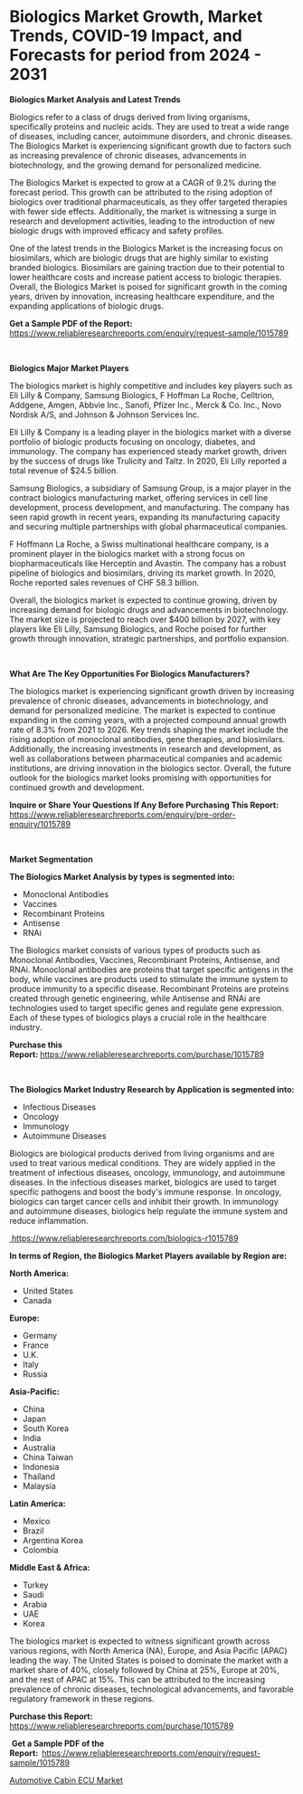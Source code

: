 <p><h1>Biologics Market Growth, Market Trends, COVID-19 Impact, and Forecasts for period from 2024 - 2031</h1></p><p><strong>Biologics Market Analysis and Latest Trends</strong></p>
<p><p>Biologics refer to a class of drugs derived from living organisms, specifically proteins and nucleic acids. They are used to treat a wide range of diseases, including cancer, autoimmune disorders, and chronic diseases. The Biologics Market is experiencing significant growth due to factors such as increasing prevalence of chronic diseases, advancements in biotechnology, and the growing demand for personalized medicine.</p><p>The Biologics Market is expected to grow at a CAGR of 9.2% during the forecast period. This growth can be attributed to the rising adoption of biologics over traditional pharmaceuticals, as they offer targeted therapies with fewer side effects. Additionally, the market is witnessing a surge in research and development activities, leading to the introduction of new biologic drugs with improved efficacy and safety profiles.</p><p>One of the latest trends in the Biologics Market is the increasing focus on biosimilars, which are biologic drugs that are highly similar to existing branded biologics. Biosimilars are gaining traction due to their potential to lower healthcare costs and increase patient access to biologic therapies. Overall, the Biologics Market is poised for significant growth in the coming years, driven by innovation, increasing healthcare expenditure, and the expanding applications of biologic drugs.</p></p>
<p><strong>Get a Sample PDF of the Report:&nbsp;</strong> <a href="https://www.reliableresearchreports.com/enquiry/request-sample/1015789">https://www.reliableresearchreports.com/enquiry/request-sample/1015789</a></p>
<p>&nbsp;</p>
<p><strong>Biologics Major Market Players</strong></p>
<p><p>The biologics market is highly competitive and includes key players such as Eli Lilly & Company, Samsung Biologics, F Hoffman La Roche, Celltrion, Addgene, Amgen, Abbvie Inc., Sanofi, Pfizer Inc., Merck & Co. Inc., Novo Nordisk A/S, and Johnson & Johnson Services Inc.</p><p>Eli Lilly & Company is a leading player in the biologics market with a diverse portfolio of biologic products focusing on oncology, diabetes, and immunology. The company has experienced steady market growth, driven by the success of drugs like Trulicity and Taltz. In 2020, Eli Lilly reported a total revenue of $24.5 billion.</p><p>Samsung Biologics, a subsidiary of Samsung Group, is a major player in the contract biologics manufacturing market, offering services in cell line development, process development, and manufacturing. The company has seen rapid growth in recent years, expanding its manufacturing capacity and securing multiple partnerships with global pharmaceutical companies.</p><p>F Hoffmann La Roche, a Swiss multinational healthcare company, is a prominent player in the biologics market with a strong focus on biopharmaceuticals like Herceptin and Avastin. The company has a robust pipeline of biologics and biosimilars, driving its market growth. In 2020, Roche reported sales revenues of CHF 58.3 billion.</p><p>Overall, the biologics market is expected to continue growing, driven by increasing demand for biologic drugs and advancements in biotechnology. The market size is projected to reach over $400 billion by 2027, with key players like Eli Lilly, Samsung Biologics, and Roche poised for further growth through innovation, strategic partnerships, and portfolio expansion.</p></p>
<p>&nbsp;</p>
<p><strong>What Are The Key Opportunities For Biologics Manufacturers?</strong></p>
<p><p>The biologics market is experiencing significant growth driven by increasing prevalence of chronic diseases, advancements in biotechnology, and demand for personalized medicine. The market is expected to continue expanding in the coming years, with a projected compound annual growth rate of 8.3% from 2021 to 2026. Key trends shaping the market include the rising adoption of monoclonal antibodies, gene therapies, and biosimilars. Additionally, the increasing investments in research and development, as well as collaborations between pharmaceutical companies and academic institutions, are driving innovation in the biologics sector. Overall, the future outlook for the biologics market looks promising with opportunities for continued growth and development.</p></p>
<p><strong>Inquire or Share Your Questions If Any Before Purchasing This Report:</strong> <a href="https://www.reliableresearchreports.com/enquiry/pre-order-enquiry/1015789">https://www.reliableresearchreports.com/enquiry/pre-order-enquiry/1015789</a></p>
<p>&nbsp;</p>
<p><strong>Market Segmentation</strong></p>
<p><strong>The Biologics Market Analysis by types is segmented into:</strong></p>
<p><ul><li>Monoclonal Antibodies</li><li>Vaccines</li><li>Recombinant Proteins</li><li>Antisense</li><li>RNAi</li></ul></p>
<p><p>The Biologics market consists of various types of products such as Monoclonal Antibodies, Vaccines, Recombinant Proteins, Antisense, and RNAi. Monoclonal antibodies are proteins that target specific antigens in the body, while vaccines are products used to stimulate the immune system to produce immunity to a specific disease. Recombinant Proteins are proteins created through genetic engineering, while Antisense and RNAi are technologies used to target specific genes and regulate gene expression. Each of these types of biologics plays a crucial role in the healthcare industry.</p></p>
<p><strong>Purchase this Report:&nbsp;</strong><a href="https://www.reliableresearchreports.com/purchase/1015789">https://www.reliableresearchreports.com/purchase/1015789</a></p>
<p>&nbsp;</p>
<p><strong>The Biologics Market Industry Research by Application is segmented into:</strong></p>
<p><ul><li>Infectious Diseases</li><li>Oncology</li><li>Immunology</li><li>Autoimmune Diseases</li></ul></p>
<p><p>Biologics are biological products derived from living organisms and are used to treat various medical conditions. They are widely applied in the treatment of infectious diseases, oncology, immunology, and autoimmune diseases. In the infectious diseases market, biologics are used to target specific pathogens and boost the body's immune response. In oncology, biologics can target cancer cells and inhibit their growth. In immunology and autoimmune diseases, biologics help regulate the immune system and reduce inflammation.</p></p>
<p><a href="https://www.reliableresearchreports.com/biologics-r1015789">&nbsp;https://www.reliableresearchreports.com/biologics-r1015789</a></p>
<p><strong>In terms of Region, the Biologics Market Players available by Region are:</strong></p>
<p>
    <p> <strong> North America: </strong>
        <ul>
            <li>United States</li>
            <li>Canada</li>
        </ul>
        </p> 
    <p> <strong> Europe: </strong>
        <ul>
            <li>Germany</li>
            <li>France</li>
            <li>U.K.</li>
            <li>Italy</li>
            <li>Russia</li>
        </ul>
        </p> 
    <p> <strong> Asia-Pacific: </strong>
        <ul>
            <li>China</li>
            <li>Japan</li>
            <li>South Korea</li>
            <li>India</li>
            <li>Australia</li>
            <li>China Taiwan</li>
            <li>Indonesia</li>
            <li>Thailand</li>
            <li>Malaysia</li>
        </ul>
        </p> 
    <p> <strong> Latin America: </strong>
        <ul>
            <li>Mexico</li>
            <li>Brazil</li>
            <li>Argentina Korea</li>
            <li>Colombia</li>
        </ul>
        </p> 
    <p> <strong> Middle East & Africa: </strong>
        <ul>
            <li>Turkey</li>
            <li>Saudi</li>
            <li>Arabia</li>
            <li>UAE</li>
            <li>Korea</li>
        </ul>
    </p>
    </p>
<p><p>The biologics market is expected to witness significant growth across various regions, with North America (NA), Europe, and Asia Pacific (APAC) leading the way. The United States is poised to dominate the market with a market share of 40%, closely followed by China at 25%, Europe at 20%, and the rest of APAC at 15%. This can be attributed to the increasing prevalence of chronic diseases, technological advancements, and favorable regulatory framework in these regions.</p></p>
<p><strong>Purchase this Report: </strong><a href="https://www.reliableresearchreports.com/purchase/1015789">https://www.reliableresearchreports.com/purchase/1015789</a></p>
<p>&nbsp;<strong>Get a Sample PDF of the Report:&nbsp;&nbsp;</strong><a href="https://www.reliableresearchreports.com/enquiry/request-sample/1015789">https://www.reliableresearchreports.com/enquiry/request-sample/1015789</a></p>
<p><strong></strong></p>
<p><p><a href="https://github.com/vanielleho/Market-Research-Report-List-1/blob/main/automotive-cabin-ecu-market.md">Automotive Cabin ECU Market</a></p></p>